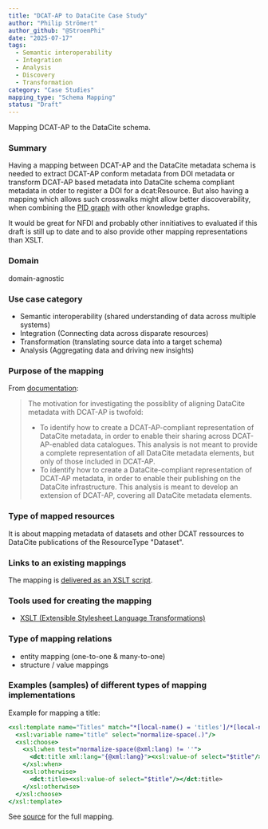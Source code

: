 ```yaml
---
title: "DCAT-AP to DataCite Case Study"
author: "Philip Strömert"
author_github: "@StroemPhi"
date: "2025-07-17"
tags:
  - Semantic interoperability
  - Integration
  - Analysis
  - Discovery
  - Transformation
category: "Case Studies"
mapping_type: "Schema Mapping"
status: "Draft"
---
```


Mapping DCAT-AP to the DataCite schema.

### Summary

Having a mapping between DCAT-AP and the DataCite metadata schema is needed to extract DCAT-AP conform metadata from DOI metadata or transform DCAT-AP based metadata into DataCite schema compliant metadata in otder to register a DOI for a dcat:Resource. But also having a mapping which allows such crosswalks might allow better discoverability, when combining the [PID graph](https://datacite.org/blog/introducing-the-pid-graph/) with other knowledge graphs.

It would be great for NFDI and probably other innitiatives to evaluated if this draft is still up to date and to also provide other mapping representations than XSLT.

### Domain

domain-agnostic

### Use case category

- Semantic interoperability (shared understanding of data across multiple systems)
- Integration (Connecting data across disparate resources)
- Transformation (translating source data into a target schema)
- Analysis (Aggregating data and driving new insights)

### Purpose of the mapping

From [documentation](https://ec-jrc.github.io/datacite-to-dcat-ap/#background):

> The motivation for investigating the possiblity of aligning DataCite metadata with DCAT-AP is twofold:
>
> - To identify how to create a DCAT-AP-compliant representation of DataCite metadata, in order to enable their sharing across DCAT-AP-enabled data catalogues. This analysis is not meant to provide a complete representation of all DataCite metadata elements, but only of those included in DCAT-AP.
> - To identify how to create a DataCite-compliant representation of DCAT-AP metadata, in order to enable their publishing on the DataCite infrastructure. This analysis is meant to develop an extension of DCAT-AP, covering all DataCite metadata elements.

### Type of mapped resources

It is about mapping metadata of datasets and other DCAT ressources to DataCite publications of the ResourceType "Dataset".

### Links to an existing mappings

The mapping is [delivered as an XSLT script](https://github.com/ec-jrc/datacite-to-dcat-ap/blob/master/datacite-to-dcat-ap.xsl).

### Tools used for creating the mapping

- [XSLT (Extensible Stylesheet Language Transformations)](https://ec-jrc.github.io/datacite-to-dcat-ap/#formal-definition-xslt)

### Type of mapping relations

- entity mapping (one-to-one & many-to-one)
- structure / value mappings

### Examples (samples) of different types of mapping implementations

Example for mapping a title:

```xsl
<xsl:template name="Titles" match="*[local-name() = 'titles']/*[local-name() = 'title']">
  <xsl:variable name="title" select="normalize-space(.)"/>
  <xsl:choose>
    <xsl:when test="normalize-space(@xml:lang) != ''">
      <dct:title xml:lang="{@xml:lang}"><xsl:value-of select="$title"/></dct:title>
    </xsl:when>
    <xsl:otherwise>
      <dct:title><xsl:value-of select="$title"/></dct:title>
    </xsl:otherwise>
  </xsl:choose>
</xsl:template>
```

See [source](https://github.com/ec-jrc/datacite-to-dcat-ap/blob/master/datacite-to-dcat-ap.xsl) for the full mapping.
